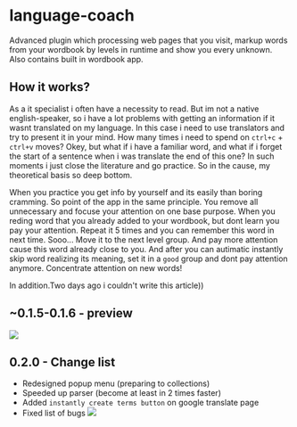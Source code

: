 # language-coach
Advanced plugin which processing web pages that you visit, markup words from your wordbook by levels in runtime and show you every unknown. Also contains built in wordbook app.

## How it works? 
As a it specialist i often have a necessity to read. But im not a native english-speaker, so i have a lot problems with getting an information if it wasnt translated on my language. In this case i need to use translators and try to present it in your mind. How many times i need to spend on `ctrl+c` + `ctrl+v` moves? Okey, but what if i have a familiar word, and what if i forget the start of a sentence when i was translate the end of this one? In such moments i just close the literature and go practice. So in the cause, my theoretical basis so deep bottom. 

When you practice you get info by yourself and its easily than boring cramming. So point of the app in the same principle. You remove all unnecessary and focuse your attention on one base purpose. When you reding word that you already added to your wordbook, but dont learn you pay your attention. Repeat it 5 times and you can remember this word in next time. Sooo... Move it to the next level group. And pay more attention cause this word already close to you. And after you can autimatic instantly skip word realizing its meaning, set it in a `good` group and dont pay attention anymore. Concentrate attention on new words! 

In addition.Two days ago i couldn't write this article))

## ~0.1.5-0.1.6 - preview
![](https://sun9-31.userapi.com/rIXe5gjImJUmVA2AIUShndTDDTXp_5mojL55Vg/5XZGeZK_Uso.jpg)

## 0.2.0 - Change list
- Redesigned popup menu (preparing to collections)
- Speeded up parser (become at least in 2 times faster)
- Added `instantly create terms button` on google translate page
- Fixed list of bugs
![](https://sun9-6.userapi.com/7N36ebXciQqlCgqGvYB9ThFMw_RNnD3yCWzalQ/sp3mE8Cowoc.jpg)
